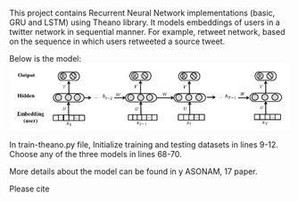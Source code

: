 This project contains Recurrent Neural Network implementations (basic, GRU and LSTM) using Theano library.
It models embeddings of users in a twitter network in sequential manner. For example, retweet network,
based on the sequence in which users retweeted a source tweet.

Below is the model:
![RNN-Trust](https://github.com/BhavtoshRath/RNN-Trust/blob/master/RNN_model.png)

In train-theano.py file,
Initialize training and testing datasets in lines 9-12.
Choose any of the three models in lines 68-70.

More details about the model can be found in y ASONAM, 17 paper.

Please cite